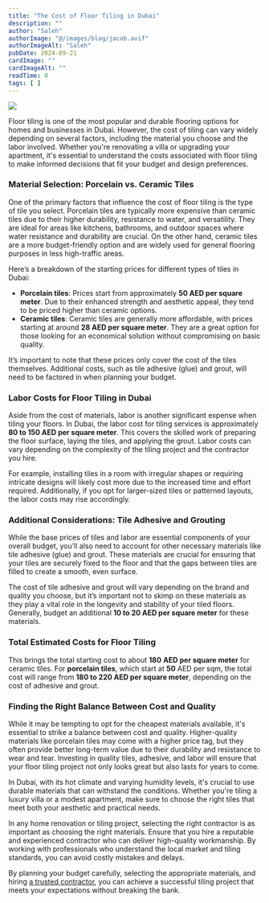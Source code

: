 ```yaml
---
title: "The Cost of Floor Tiling in Dubai"
description: ""
author: "Saleh"
authorImage: "@/images/blog/jacob.avif"
authorImageAlt: "Saleh"
pubDate: 2024-09-21
cardImage: ""
cardImageAlt: ""
readTime: 0
tags: [ ]
---
```



![](https://img1.wsimg.com/isteam/ip/c49a412a-7d5c-4c86-b371-17b58bdd84ac/20230920_104644-f3142fa.jpg/:/cr=t:0%25,l:0%25,w:100%25,h:100%25/rs=w:1280)

Floor tiling is one of the most popular and durable flooring options for homes and businesses in Dubai. However, the cost of tiling can vary widely depending on several factors, including the material you choose and the labor involved. Whether you're renovating a villa or upgrading your apartment, it's essential to understand the costs associated with floor tiling to make informed decisions that fit your budget and design preferences.

### Material Selection: Porcelain vs. Ceramic Tiles

One of the primary factors that influence the cost of floor tiling is the type of tile you select. Porcelain tiles are typically more expensive than ceramic tiles due to their higher durability, resistance to water, and versatility. They are ideal for areas like kitchens, bathrooms, and outdoor spaces where water resistance and durability are crucial. On the other hand, ceramic tiles are a more budget-friendly option and are widely used for general flooring purposes in less high-traffic areas.

Here’s a breakdown of the starting prices for different types of tiles in Dubai:

-   **Porcelain tiles**: Prices start from approximately  **50 AED per square meter**. Due to their enhanced strength and aesthetic appeal, they tend to be priced higher than ceramic options.
-   **Ceramic tiles**: Ceramic tiles are generally more affordable, with prices starting at around  **28 AED per square meter**. They are a great option for those looking for an economical solution without compromising on basic quality.

It’s important to note that these prices only cover the cost of the tiles themselves. Additional costs, such as tile adhesive (glue) and grout, will need to be factored in when planning your budget.

### Labor Costs for Floor Tiling in Dubai

Aside from the cost of materials, labor is another significant expense when tiling your floors. In Dubai, the labor cost for tiling services is approximately **80 to 150 AED per square meter**. This covers the skilled work of preparing the floor surface, laying the tiles, and applying the grout. Labor costs can vary depending on the complexity of the tiling project and the contractor you hire.

For example, installing tiles in a room with irregular shapes or requiring intricate designs will likely cost more due to the increased time and effort required. Additionally, if you opt for larger-sized tiles or patterned layouts, the labor costs may rise accordingly.

### Additional Considerations: Tile Adhesive and Grouting

While the base prices of tiles and labor are essential components of your overall budget, you’ll also need to account for other necessary materials like tile adhesive (glue) and grout. These materials are crucial for ensuring that your tiles are securely fixed to the floor and that the gaps between tiles are filled to create a smooth, even surface.

The cost of tile adhesive and grout will vary depending on the brand and quality you choose, but it’s important not to skimp on these materials as they play a vital role in the longevity and stability of your tiled floors. Generally, budget an additional  **10 to 20 AED per square meter**  for these materials.

### Total Estimated Costs for Floor Tiling

This brings the total starting cost to about **180**  **AED per square meter**  for ceramic tiles. For  **porcelain tiles**, which start at  **50** AED per sqm, the total cost will range from  **180 to 220 AED per square meter**, depending on the cost of adhesive and grout.

### Finding the Right Balance Between Cost and Quality

While it may be tempting to opt for the cheapest materials available, it's essential to strike a balance between cost and quality. Higher-quality materials like porcelain tiles may come with a higher price tag, but they often provide better long-term value due to their durability and resistance to wear and tear. Investing in quality tiles, adhesive, and labor will ensure that your floor tiling project not only looks great but also lasts for years to come.

In Dubai, with its hot climate and varying humidity levels, it's crucial to use durable materials that can withstand the conditions. Whether you're tiling a luxury villa or a modest apartment, make sure to choose the right tiles that meet both your aesthetic and practical needs.

In any home renovation or tiling project, selecting the right contractor is as important as choosing the right materials. Ensure that you hire a reputable and experienced contractor who can deliver high-quality workmanship. By working with professionals who understand the local market and tiling standards, you can avoid costly mistakes and delays.

By planning your budget carefully, selecting the appropriate materials, and hiring  [a trusted contractor](https://renovtekdubai.com/), you can achieve a successful tiling project that meets your expectations without breaking the bank.